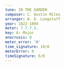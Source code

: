 ```yaml
---
tune: IN THE GARDEN
composer: C. Austin Miles
arranger: W. D. Longstaff
year: 1822-1894
meter: 7.7.7.3.
key: A♭ Major
anacrusis: 0
meter_error: '0'
time_signature: 10/8
meterError: 0
timeSignature: 6/8
---
```

